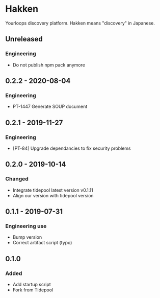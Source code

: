 # Hakken
Yourloops discovery platform.  Hakken means "discovery" in Japanese.

## Unreleased
### Engineering
- Do not publish npm pack anymore

## 0.2.2 - 2020-08-04
### Engineering
- PT-1447 Generate SOUP document

## 0.2.1 - 2019-11-27
### Engineering
- [PT-84] Upgrade dependancies to fix security problems

## 0.2.0 - 2019-10-14
### Changed
- Integrate tidepool latest version v0.1.11
- Align our version with tidepool version

## 0.1.1 - 2019-07-31
### Engineering use
- Bump version
- Correct artifact script (typo)

## 0.1.0
### Added
- Add startup script
- Fork from Tidepool

